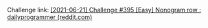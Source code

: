 Challenge link: 
[[2021-06-21] Challenge #395 [Easy] Nonogram row : dailyprogrammer (reddit.com)](https://www.reddit.com/r/dailyprogrammer/comments/o4uyzl/20210621_challenge_395_easy_nonogram_row/)
